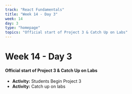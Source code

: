 ```yaml
---
track: "React Fundamentals"
title: "Week 14 - Day 3"
week: 14
day: 3
type: "homepage"
topics: "Official start of Project 3 & Catch Up on Labs"
---
```


# Week 14 - Day 3

#### Official start of Project 3 & Catch Up on Labs

- **Activity:** Students Begin Project 3
- **Activity:** Catch up on labs
